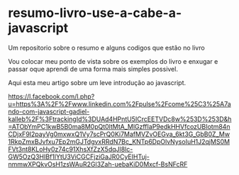 # resumo-livro-use-a-cabe-a-javascript
Um repositorio sobre o resumo e alguns codigos que estão no livro

Vou colocar meu ponto de vista sobre os exemplos do livro e enxugar e passar oque aprendi de uma forma mais simples possivel.

Aqui esta meu artigo sobre um leve introdução ao javascript.

https://l.facebook.com/l.php?u=https%3A%2F%2Fwww.linkedin.com%2Fpulse%2Fcome%25C3%25A7ando-com-javascript-gadiel-kalleb%2F%3FtrackingId%3DUAd4HPntU5ICrcEETVDc8w%253D%253D&h=ATObYmPC1kwB5B0ma8M0pQt0ltMtA_MlGzffIaP9edkHHVfcozUBIotm84nCDjxF9I2payVg0mxwxQ1Vy7scPrQ0Ki7MafMVZvOEGva_6kt3G_GbB0Z_Mw1RkpZmxBJvfxu7Ep2mGJTdgvxRRdN7Bc_KNTp6DpOlvNysoIuH1J2qjMS0MFVt3nt8KLoHy0z74c91XhsXfZzX5dqJl8lc-GW5OzQ3HIBf1lYtU3ViCGCFjziGaJR0CyEIHTuj-nmmwXPQkvOsH1zsWAuR2Gl3Zah-uebaKiD0Mxcf-BsNFcRF
